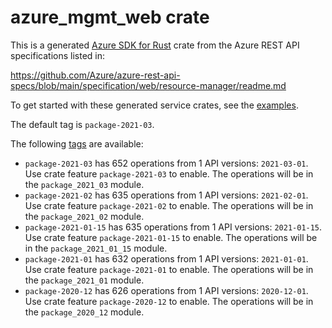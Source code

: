 # azure_mgmt_web crate

This is a generated [Azure SDK for Rust](https://github.com/Azure/azure-sdk-for-rust) crate from the Azure REST API specifications listed in:

https://github.com/Azure/azure-rest-api-specs/blob/main/specification/web/resource-manager/readme.md

To get started with these generated service crates, see the [examples](https://github.com/Azure/azure-sdk-for-rust/blob/main/services/README.md#examples).

The default tag is `package-2021-03`.

The following [tags](https://github.com/Azure/azure-sdk-for-rust/blob/main/services/tags.md) are available:

- `package-2021-03` has 652 operations from 1 API versions: `2021-03-01`. Use crate feature `package-2021-03` to enable. The operations will be in the `package_2021_03` module.
- `package-2021-02` has 635 operations from 1 API versions: `2021-02-01`. Use crate feature `package-2021-02` to enable. The operations will be in the `package_2021_02` module.
- `package-2021-01-15` has 635 operations from 1 API versions: `2021-01-15`. Use crate feature `package-2021-01-15` to enable. The operations will be in the `package_2021_01_15` module.
- `package-2021-01` has 632 operations from 1 API versions: `2021-01-01`. Use crate feature `package-2021-01` to enable. The operations will be in the `package_2021_01` module.
- `package-2020-12` has 626 operations from 1 API versions: `2020-12-01`. Use crate feature `package-2020-12` to enable. The operations will be in the `package_2020_12` module.